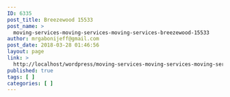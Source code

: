 ```yaml
---
ID: 6335
post_title: Breezewood 15533
post_name: >
  moving-services-moving-services-moving-services-breezewood-15533
author: mrgabonijeff@gmail.com
post_date: 2018-03-28 01:46:56
layout: page
link: >
  http://localhost/wordpress/moving-services-moving-services-moving-services-breezewood-15533/
published: true
tags: [ ]
categories: [ ]
---
```

